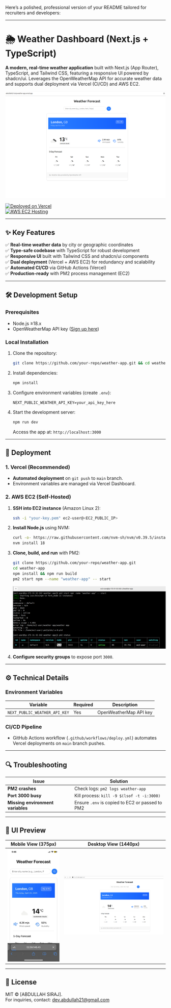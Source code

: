 Here’s a polished, professional version of your README tailored for recruiters and developers:

---

# 🌦️ Weather Dashboard (Next.js + TypeScript)  

**A modern, real-time weather application** built with Next.js (App Router), TypeScript, and Tailwind CSS, featuring a responsive UI powered by shadcn/ui. Leverages the OpenWeatherMap API for accurate weather data and supports dual deployment via Vercel (CI/CD) and AWS EC2.  

![Weather App Screenshot](/public/weather-app.png)  

[![Deployed on Vercel](https://img.shields.io/badge/Deployed%20on-Vercel-black?style=flat&logo=vercel)](https://your-vercel-link.vercel.app)  
[![AWS EC2 Hosting](https://img.shields.io/badge/AWS-EC2-orange?style=flat&logo=amazonaws)](http://your-ec2-ip:3000)  

---

## ✨ **Key Features**  
✅ **Real-time weather data** by city or geographic coordinates  
✅ **Type-safe codebase** with TypeScript for robust development  
✅ **Responsive UI** built with Tailwind CSS and shadcn/ui components  
✅ **Dual deployment** (Vercel + AWS EC2) for redundancy and scalability  
✅ **Automated CI/CD** via GitHub Actions (Vercel)  
✅ **Production-ready** with PM2 process management (EC2)  

---

## 🛠️ **Development Setup**  

### **Prerequisites**  
- Node.js ≥18.x  
- OpenWeatherMap API key ([Sign up here](https://openweathermap.org/api))  

### **Local Installation**  
1. Clone the repository:  
   ```bash
   git clone https://github.com/your-repo/weather-app.git && cd weather-app
   ```  
2. Install dependencies:  
   ```bash
   npm install
   ```  
3. Configure environment variables (create `.env`):  
   ```env
   NEXT_PUBLIC_WEATHER_API_KEY=your_api_key_here
   ```  
4. Start the development server:  
   ```bash
   npm run dev
   ```  
   Access the app at: `http://localhost:3000`  

---

## 🚀 **Deployment**  

### **1. Vercel (Recommended)**  
- **Automated deployment** on `git push` to `main` branch.  
- Environment variables are managed via Vercel Dashboard.  

### **2. AWS EC2 (Self-Hosted)**  
1. **SSH into EC2 instance** (Amazon Linux 2):  
   ```bash
   ssh -i "your-key.pem" ec2-user@<EC2_PUBLIC_IP>
   ```  
2. **Install Node.js** using NVM:  
   ```bash
   curl -o- https://raw.githubusercontent.com/nvm-sh/nvm/v0.39.5/install.sh | bash
   nvm install 18
   ```  
3. **Clone, build, and run** with PM2:  
   ```bash
   git clone https://github.com/your-repo/weather-app.git
   cd weather-app
   npm install && npm run build
   pm2 start npm --name "weather-app" -- start
   ```  
    ![PM2 Preview](/public/pm2-running.png)

4. **Configure security groups** to expose port `3000`.  

---

## ⚙️ **Technical Details**  

### **Environment Variables**  
| Variable                        | Required | Description                          |  
|---------------------------------|----------|--------------------------------------|  
| `NEXT_PUBLIC_WEATHER_API_KEY` | Yes      | OpenWeatherMap API key               |  

### **CI/CD Pipeline**  
- GitHub Actions workflow (`.github/workflows/deploy.yml`) automates Vercel deployments on `main` branch pushes.  

---

## 🔍 **Troubleshooting**  

| Issue                          | Solution                                  |  
|--------------------------------|-------------------------------------------|  
| **PM2 crashes**                | Check logs: `pm2 logs weather-app`        |  
| **Port 3000 busy**             | Kill process: `kill -9 $(lsof -t -i:3000)` |  
| **Missing environment variables** | Ensure `.env` is copied to EC2 or passed to PM2 |  

---

## 📸 **UI Preview**  

| Mobile View (375px)          | Desktop View (1440px)         |  
|------------------------------|-------------------------------|  
| ![Mobile](/public/mobile-preview.jpeg) | ![Desktop](/public/preview.png)|  

---

## 📜 **License**  
MIT © [ABDULLAH SIRAJ].  
For inquiries, contact: [dev.abdullah21@gmail.com](mailto:dev.abdullah21@gmail.com)  
